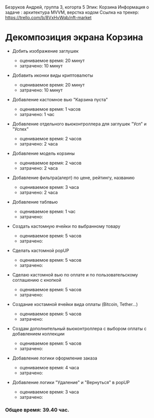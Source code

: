 Безруков Андрей, группа 3, когорта 5
Эпик: Корзина
Информация о задаче : архитектура MVVM, верстка кодом
Ссылка на трекер: https://trello.com/b/8VxHvWqb/nft-market

# Декомпозиция экрана Корзина

- Добить изображение заглушек
    - оцениваемое время: 20 минут 
    - затрачено: 10 минут 
    
- Добавить иконки виды криптовалюты
    - оцениваемое время: 20 минут 
    - затрачено: 10 минут 
    
- Добавление кастомное вью "Карзина пуста"
    - оцениваемое время: 1 часов
    - затрачено: 1 час 
    
- Добавление отдельного вьюконтроллера для заглушек "Усп" и "Успех"
    - оцениваемое время: 2 часов
    - затрачено: 2 часа
    
- Добавление модель корзины
    - оцениваемое время: 2 часов
    - затрачено: 2 часа
    
- Добавление фильтра(алерт) по цене, рейтингу, названию
    - оцениваемое время: 3 часа
    - затрачено: 2 часа 
    
- Добавление таблвью
    - оцениваемое время: 1 час
    - затрачено:

- Создать кастомную ячейки по выбранному товару
    - оцениваемое время: 5 часов
    - затрачено: 
    
- Сделать кастомной popUP 
    - оцениваемое время: 5 часов
    - затрачено:

- Сделаю кастомной вью по оплате и по пользовательскому соглашению с кнопкой
    - оцениваемое время: 5 часов
    - затрачено:
    
- Создание костамной ячейки вида оплаты (Bitcoin, Tether...)
    - оцениваемое время: 5 часов
    - затрачено: 
    
- Создам дополнительный вьюконтроллера с выбором оплаты с добавлением коллекции
    - оцениваемое время: 5 часов
    - затрачено: 
    
- Добавление логики оформление заказа
    - оцениваемое время: 4 часа
    - затрачено: 
    
- Добавление логики "Удаление" и "Вернуться" в popUP
    - оцениваемое время: 3 часа
    - затрачено: 

### Общее время: 39.40 час.
